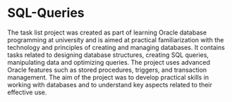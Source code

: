# SQL-Queries
The task list project was created as part of learning Oracle database programming at university and is aimed at practical familiarization with the technology and principles of creating and managing databases. It contains tasks related to designing database structures, creating SQL queries, manipulating data and optimizing queries. The project uses advanced Oracle features such as stored procedures, triggers, and transaction management. The aim of the project was to develop practical skills in working with databases and to understand key aspects related to their effective use.
